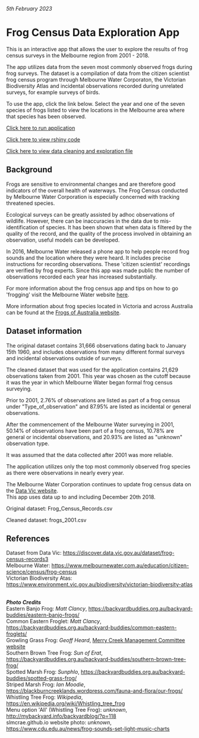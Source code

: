 _5th_ _February_ _2023_

# Frog Census Data Exploration App

This is an interactive app that allows the user to explore the results of frog census surveys in the Melbourne region from 2001 - 2018.<br>

The app utilizes data from the seven most commonly observed frogs during frog surveys. The dataset is a compilation of data 
from the citizen scientist frog census program through Melbourne Water Corporaton, the Victorian Biodiversity Atlas and 
incidental observations recorded during unrelated surveys, for example surveys of birds.<br>

To use the app, click the link below. Select the year and one of the seven species of frogs listed to view the locations in the Melbourne 
area where that species has been observed.

[Click here to run application](https://slmcrae.shinyapps.io/frog/)

[Click here to view rshiny code](https://github.com/slmcrae/frog/blob/master/app.R)

[Click here to view data cleaning and exploration file](https://github.com/slmcrae/frog/blob/master/frog_census_data_cleaning.Rmd)

## Background

Frogs are sensitive to environmental changes and are therefore good indicators of the overall health of waterways. The Frog Census 
conducted by Melbourne Water Corporation is especially concerned with tracking threatened species.<br>

Ecological surveys can be greatly assisted by adhoc observations of wildlife. However, there can be inaccuracies in the data due 
to mis-identification of species. It has been shown that when data is filtered by the quality of the record, and the quality of the 
process involved in obtaining an observation, useful models can be developed.<br>

In 2016, Melbourne Water released a phone app to help people record frog sounds and the location where they were heard. 
It includes precise instructions for recording observations. These 'citizen scientist' recordings are verified by frog experts. 
Since this app was made public the number of observations recorded each year has increased substantially.<br>

For more information about the frog census app and tips on how to go 'frogging' visit the Melbourne Water website [here](https://www.melbournewater.com.au/education/citizen-science/census/frog-census).<br>

More information about frog species located in Victoria and across Australia can be found at the [Frogs of Australia website](https://frogs.org.au/frogs/).

## Dataset information
The original dataset contains 31,666 observations dating back to January 15th 1960, and includes observations from many different formal
surveys and incidental observations outside of surveys.  

The cleaned dataset that was used for the application contains 21,629 observations taken from 2001. This year was chosen as the cutoff
because it was the year in which Melbourne Water began formal frog census surveying.<br>

Prior to 2001, 2.76% of observations are listed as part of a frog census under "Type_of_observation" and 87.95% are listed as incidental
or general observations.<br>

After the commencement of the Melbourne Water surveying in 2001, 50.14% of observations have been part of a frog census,
10.78% are general or incidental observations, and 20.93% are listed as "unknown" observation type.<br>

It was assumed that the data collected after 2001 was more reliable.<br>

The application utilizes only the top most commonly observed frog species as there were observations in nearly every year.

The Melbourne Water Corporation continues to update frog census data on the [Data Vic website](https://discover.data.vic.gov.au/dataset/frog-census-records3).<br>
This app uses data up to and including December 20th 2018.<br>

Original dataset: Frog_Census_Records.csv

Cleaned dataset: frogs_2001.csv

## References
Dataset from Data Vic: https://discover.data.vic.gov.au/dataset/frog-census-records3<br>
Melbourne Water: https://www.melbournewater.com.au/education/citizen-science/census/frog-census<br>
Victorian Biodiversity Atas:  https://www.environment.vic.gov.au/biodiversity/victorian-biodiversity-atlas<br>
<br>

**_Photo_** **_Credits_**<br>
Eastern Banjo Frog:  _Matt_ _Clancy_, https://backyardbuddies.org.au/backyard-buddies/eastern-banjo-frogs/<br>
Common Eastern Froglet:  _Matt_ _Clancy_, https://backyardbuddies.org.au/backyard-buddies/common-eastern-froglets/<br>
Growling Grass Frog:  _Geoff_ _Heard_, [Merry Creek Management Committee website](https://www.mcmc.org.au/index.php?option=com_content&view=article&id=777:growling-grass-frogs-in-fawkner&catid=29:front-page-blurb&acm=_196)<br>
Southern Brown Tree Frog:  _Sun_ _of_ _Erat_, https://backyardbuddies.org.au/backyard-buddies/southern-brown-tree-frog/<br>
Spotted Marsh Frog:  _Sunphlo_, https://backyardbuddies.org.au/backyard-buddies/spotted-grass-frog/<br>
Striped Marsh Frog:  _Ian_ _Moodie_, https://blackburncreeklands.wordpress.com/fauna-and-flora/our-frogs/<br>
Whistling Tree Frog:  _Wikipedia_, https://en.wikipedia.org/wiki/Whistling_tree_frog<br>
Menu option 'All' (Whistling Tree Frog):  _unknown_, http://mybackyard.info/backyardblog/?p=118<br>
slmcrae.github.io website photo: _unknown_, https://www.cdu.edu.au/news/frog-sounds-set-light-music-charts<br>
